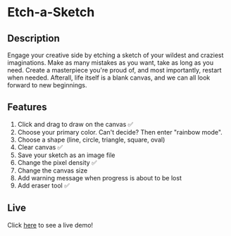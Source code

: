 # Etch-a-Sketch
## Description
Engage your creative side by etching a sketch of your wildest and craziest imaginations. Make as many mistakes as you want, take as long as you need. Create a masterpiece you're proud of, and most importantly, restart when needed. Afterall, life itself is a blank canvas, and we can all look forward to new beginnings. 
## Features
1. Click and drag to draw on the canvas ✅
2. Choose your primary color. Can't decide? Then enter "rainbow mode".
3. Choose a shape (line, circle, triangle, square, oval)
4. Clear canvas ✅
5. Save your sketch as an image file
6. Change the pixel density ✅
7. Change the canvas size
8. Add warning message when progress is about to be lost
9. Add eraser tool ✅

## Live
Click [here](https://cyreilv7.github.io/Etch-a-Sketch/) to see a live demo!
